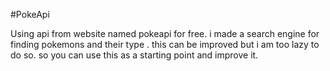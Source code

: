 #PokeApi

Using api from website named pokeapi for free.
i made a search engine for finding pokemons and their type .
this can be improved but i am too lazy to do so.
so you can use this as a starting point and improve it.
